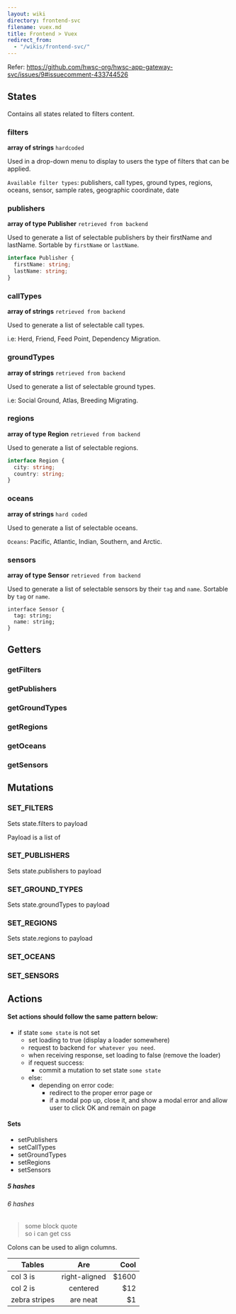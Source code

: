 ```yaml
---
layout: wiki
directory: frontend-svc
filename: vuex.md
title: Frontend > Vuex
redirect_from:
  - "/wikis/frontend-svc/"
---
```

Refer: https://github.com/hwsc-org/hwsc-app-gateway-svc/issues/9#issuecomment-433744526

## States
Contains all states related to filters content.

### filters
**array of strings** `hardcoded`

Used in a drop-down menu to display to users the type of filters that
can be applied.

`Available filter types`: publishers, call types, ground types, regions,
oceans, sensor, sample rates, geographic coordinate, date


### publishers
**array of type Publisher** `retrieved from backend`

Used to generate a list of selectable publishers by their
firstName and lastName. Sortable by `firstName` or `lastName`.

```ts
interface Publisher {
  firstName: string;
  lastName: string;
}
```

### callTypes
**array of strings** `retrieved from backend`

Used to generate a list of selectable call types.

i.e: Herd, Friend, Feed Point, Dependency Migration.

### groundTypes
**array of strings** `retrieved from backend`

Used to generate a list of selectable ground types.

i.e: Social Ground, Atlas, Breeding Migrating.

### regions
**array of type Region** `retrieved from backend`

Used to generate a list of selectable regions.

```ts
interface Region {
  city: string;
  country: string;
}
```

### oceans
**array of strings** `hard coded`

Used to generate a list of selectable oceans.

`Oceans`: Pacific, Atlantic, Indian, Southern, and Arctic.

### sensors
**array of type Sensor** `retrieved from backend`

Used to generate a list of selectable sensors by their `tag` and `name`.
Sortable by `tag` or `name`.

```
interface Sensor {
  tag: string;
  name: string;
}
```

## Getters
### getFilters
### getPublishers
### getGroundTypes
### getRegions
### getOceans
### getSensors


## Mutations
### SET_FILTERS
Sets state.filters to payload

Payload is a list of

### SET_PUBLISHERS
Sets state.publishers to payload

### SET_GROUND_TYPES
Sets state.groundTypes to payload

### SET_REGIONS
Sets state.regions to payload

### SET_OCEANS
### SET_SENSORS

## Actions
#### Set actions should follow the same pattern below:
- if state `some state` is not set
  - set loading to true (display a loader somewhere)
  - request to backend `for whatever you need`.
  - when receiving response, set loading to false (remove the loader)
  - if request success:
    - commit a mutation to set state `some state`
  - else:
    - depending on error code: 
      - redirect to the proper error page or
      - if a modal pop up, close it, and show a modal error and allow user to click OK and remain on page

#### Sets
- setPublishers
- setCallTypes
- setGroundTypes
- setRegions
- setSensors


##### 5 hashes
###### 6 hashes

> some block quote<br>
> so i can get css

Colons can be used to align columns.

| Tables        | Are           | Cool  |
| ------------- |:-------------:| -----:|
| col 3 is      | right-aligned | $1600 |
| col 2 is      | centered      |   $12 |
| zebra stripes | are neat      |    $1 |

